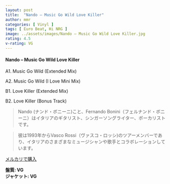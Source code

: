 ```yaml
---
layout: post
title:  "Nando – Music Go Wild Love Killer"
author: mmr
categories: [ Vinyl ]
tags: [ Euro Beat, Hi NRG ]
image: ../assets/images/Nando – Music Go Wild Love Killer.jpg
rating: 4.5
v-rating: VG
---
```


#### Nando – Music Go Wild Love Killer

A1. Music Go Wild (Extended Mix)

A2. Music Go Wild (I Love Mini Mix)

B1. Love Killer (Extended Mix)

B2. Love Killer (Bonus Track)

> Nando (ナンド・ボニーニ)こと、Fernando Bonini（フェルナンド・ボニーニ）はイタリアのギタリスト、シンガーソングライター、ボーカリストです。

> 彼は1993年からVasco Rossi（ヴァスコ・ロッシ)のツアーメンバーであり、イタリアのさまざまなミュージシャンや歌手とコラボレーションしています。

[メルカリで購入](https://jp.mercari.com/item/m85143464276)

<div class="mt-4 mb-4 d-flex align-items-center">
<strong class="mr-1">盤質: VG</strong>
</div>
<div class="mt-4 mb-4 d-flex align-items-center">
<strong class="mr-1">ジャケット: VG</strong>
</div>
